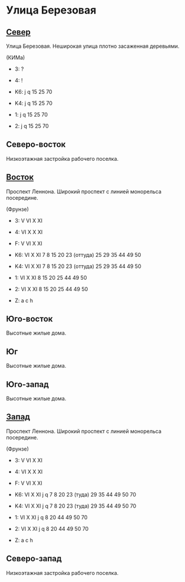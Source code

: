 # Улица Березовая

## [Север](./10555095.md)

Улица Березовая.
Неширокая улица плотно засаженная деревьями.

(КИМа)

* 3:    ?
* 4:    !

* K6:   j   q
        15  25  70
* K4:   j   q
        15  25  70
* 1:    j   q
        15  25  70
* 2:    j   q
        15  25  70

## Северо-восток

Низкоэтажная застройка рабочего поселка.

## [Восток](./10560100.md)

Проспект Леннона.
Широкий проспект с линией монорельса посередине.

(Фрунзе)

* 3:    V   VI  X   XI
* 4:    VI  X   X   XI
* F:    V   VI  X   XI

* K6:   VI  X   XI
        7   8   15  20  23 (оттуда) 25  29  35  44  49  50
* K4:   VI  X   XI
        7   8   15  20  23 (оттуда) 25  29  35  44  49  50
* 1:    VI  X   XI
        8   15  20  25  44  49  50
* 2:    VI  X   XI
        8   15  20  25  44  49  50

* Z:    a   c   h

## Юго-восток

Высотные жилые дома.

## Юг

Высотные жилые дома.

## Юго-запад

Высотные жилые дома.

## [Запад](./10550100.md)

Проспект Леннона.
Широкий проспект с линией монорельса посередине.

(Фрунзе)

* 3:    V   VI  X   XI
* 4:    VI  X   X   XI
* F:    V   VI  X   XI

* K6:   VI  X   XI
        j   q
        7   8   20  23 (туда)   29  35  44  49  50  70
* K4:   VI  X   XI
        j   q
        7   8   20  23 (туда)   29  35  44  49  50  70
* 1:    VI  X   XI
        j   q
        8   20  44  49  50  70
* 2:    VI  X   XI
        j   q
        8   20  44  49  50  70

* Z:    a   c   h

## Северо-запад

Низкоэтажная застройка рабочего поселка.
